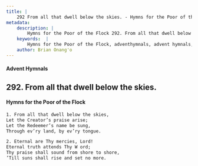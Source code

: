 ```yaml
---
title: |
    292 From all that dwell below the skies. - Hymns for the Poor of the Flock
metadata:
    description: |
        Hymns for the Poor of the Flock 292. From all that dwell below the skies.. From all that dwell below the skies, Let the Creator’s praise arise; Let the Redeemer’s name be sung, Through ev’ry land, by ev’ry tongue. 
    keywords:  |
        Hymns for the Poor of the Flock, adventhymnals, advent hymnals, From all that dwell below the skies., From all that dwell below the skies,, 
    author: Brian Onang'o
---
```


#### Advent Hymnals
## 292. From all that dwell below the skies.
####  Hymns for the Poor of the Flock

```txt
1. From all that dwell below the skies,
Let the Creator’s praise arise;
Let the Redeemer’s name be sung,
Through ev’ry land, by ev’ry tongue.

2. Eternal are Thy mercies, Lord!
Eternal truth attends Thy W ord;
Thy praise shall sound from shore to shore, 
’Till suns shall rise and set no more.
```